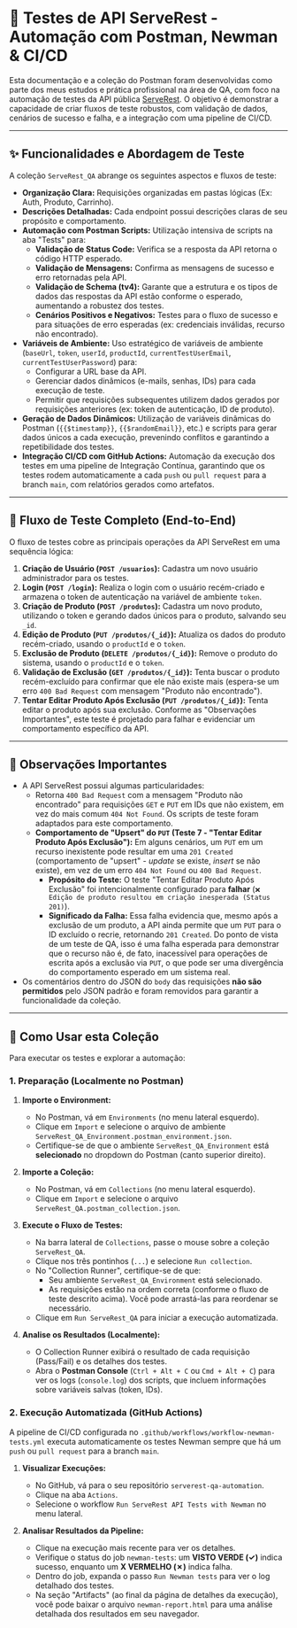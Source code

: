 # 📘 Testes de API ServeRest - Automação com Postman, Newman & CI/CD

Esta documentação e a coleção do Postman foram desenvolvidas como parte dos meus estudos e prática profissional na área de QA, com foco na automação de testes da API pública [ServeRest](https://serverest.dev). O objetivo é demonstrar a capacidade de criar fluxos de teste robustos, com validação de dados, cenários de sucesso e falha, e a integração com uma pipeline de CI/CD.

---

## ✨ Funcionalidades e Abordagem de Teste

A coleção `ServeRest_QA` abrange os seguintes aspectos e fluxos de teste:

* **Organização Clara:** Requisições organizadas em pastas lógicas (Ex: Auth, Produto, Carrinho).
* **Descrições Detalhadas:** Cada endpoint possui descrições claras de seu propósito e comportamento.
* **Automação com Postman Scripts:** Utilização intensiva de scripts na aba "Tests" para:
    * **Validação de Status Code:** Verifica se a resposta da API retorna o código HTTP esperado.
    * **Validação de Mensagens:** Confirma as mensagens de sucesso e erro retornadas pela API.
    * **Validação de Schema (tv4):** Garante que a estrutura e os tipos de dados das respostas da API estão conforme o esperado, aumentando a robustez dos testes.
    * **Cenários Positivos e Negativos:** Testes para o fluxo de sucesso e para situações de erro esperadas (ex: credenciais inválidas, recurso não encontrado).
* **Variáveis de Ambiente:** Uso estratégico de variáveis de ambiente (`baseUrl`, `token`, `userId`, `productId`, `currentTestUserEmail`, `currentTestUserPassword`) para:
    * Configurar a URL base da API.
    * Gerenciar dados dinâmicos (e-mails, senhas, IDs) para cada execução de teste.
    * Permitir que requisições subsequentes utilizem dados gerados por requisições anteriores (ex: token de autenticação, ID de produto).
* **Geração de Dados Dinâmicos:** Utilização de variáveis dinâmicas do Postman (`{{$timestamp}}`, `{{$randomEmail}}`, etc.) e scripts para gerar dados únicos a cada execução, prevenindo conflitos e garantindo a repetibilidade dos testes.
* **Integração CI/CD com GitHub Actions:** Automação da execução dos testes em uma pipeline de Integração Contínua, garantindo que os testes rodem automaticamente a cada `push` ou `pull request` para a branch `main`, com relatórios gerados como artefatos.

---

## 🚀 Fluxo de Teste Completo (End-to-End)

O fluxo de testes cobre as principais operações da API ServeRest em uma sequência lógica:

1.  **Criação de Usuário (`POST /usuarios`):** Cadastra um novo usuário administrador para os testes.
2.  **Login (`POST /login`):** Realiza o login com o usuário recém-criado e armazena o token de autenticação na variável de ambiente `token`.
3.  **Criação de Produto (`POST /produtos`):** Cadastra um novo produto, utilizando o token e gerando dados únicos para o produto, salvando seu `_id`.
4.  **Edição de Produto (`PUT /produtos/{_id}`):** Atualiza os dados do produto recém-criado, usando o `productId` e o `token`.
5.  **Exclusão de Produto (`DELETE /produtos/{_id}`):** Remove o produto do sistema, usando o `productId` e o `token`.
6.  **Validação de Exclusão (`GET /produtos/{_id}`):** Tenta buscar o produto recém-excluído para confirmar que ele não existe mais (espera-se um erro `400 Bad Request` com mensagem "Produto não encontrado").
7.  **Tentar Editar Produto Após Exclusão (`PUT /produtos/{_id}`):** Tenta editar o produto após sua exclusão. Conforme as "Observações Importantes", este teste é projetado para falhar e evidenciar um comportamento específico da API.

---

## 📝 Observações Importantes

* A API ServeRest possui algumas particularidades:
    * Retorna `400 Bad Request` com a mensagem "Produto não encontrado" para requisições `GET` e `PUT` em IDs que não existem, em vez do mais comum `404 Not Found`. Os scripts de teste foram adaptados para este comportamento.
    * **Comportamento de "Upsert" do `PUT` (Teste 7 - "Tentar Editar Produto Após Exclusão"):** Em alguns cenários, um `PUT` em um recurso inexistente pode resultar em uma `201 Created` (comportamento de "upsert" - *update* se existe, *insert* se não existe), em vez de um erro `404 Not Found` ou `400 Bad Request`.
        * **Propósito do Teste:** O teste "Tentar Editar Produto Após Exclusão" foi intencionalmente configurado para **falhar** (`❌ Edição de produto resultou em criação inesperada (Status 201)`).
        * **Significado da Falha:** Essa falha evidencia que, mesmo após a exclusão de um produto, a API ainda permite que um `PUT` para o ID excluído o recrie, retornando `201 Created`. Do ponto de vista de um teste de QA, isso é uma falha esperada para demonstrar que o recurso não é, de fato, inacessível para operações de escrita após a exclusão via `PUT`, o que pode ser uma divergência do comportamento esperado em um sistema real.
* Os comentários dentro do JSON do `body` das requisições **não são permitidos** pelo JSON padrão e foram removidos para garantir a funcionalidade da coleção.

---

## 🚀 Como Usar esta Coleção

Para executar os testes e explorar a automação:

### 1. Preparação (Localmente no Postman)

1.  **Importe o Environment:**
    * No Postman, vá em `Environments` (no menu lateral esquerdo).
    * Clique em `Import` e selecione o arquivo de ambiente `ServeRest_QA_Environment.postman_environment.json`.
    * Certifique-se de que o ambiente `ServeRest_QA_Environment` está **selecionado** no dropdown do Postman (canto superior direito).

2.  **Importe a Coleção:**
    * No Postman, vá em `Collections` (no menu lateral esquerdo).
    * Clique em `Import` e selecione o arquivo `ServeRest_QA.postman_collection.json`.

3.  **Execute o Fluxo de Testes:**
    * Na barra lateral de `Collections`, passe o mouse sobre a coleção `ServeRest_QA`.
    * Clique nos três pontinhos (`...`) e selecione `Run collection`.
    * No "Collection Runner", certifique-se de que:
        * Seu ambiente `ServeRest_QA_Environment` está selecionado.
        * As requisições estão na ordem correta (conforme o fluxo de teste descrito acima). Você pode arrastá-las para reordenar se necessário.
    * Clique em `Run ServeRest_QA` para iniciar a execução automatizada.

4.  **Analise os Resultados (Localmente):**
    * O Collection Runner exibirá o resultado de cada requisição (Pass/Fail) e os detalhes dos testes.
    * Abra o **Postman Console** (`Ctrl + Alt + C` ou `Cmd + Alt + C`) para ver os logs (`console.log`) dos scripts, que incluem informações sobre variáveis salvas (token, IDs).

### 2. Execução Automatizada (GitHub Actions)

A pipeline de CI/CD configurada no `.github/workflows/workflow-newman-tests.yml` executa automaticamente os testes Newman sempre que há um `push` ou `pull request` para a branch `main`.

1.  **Visualizar Execuções:**
    * No GitHub, vá para o seu repositório `serverest-qa-automation`.
    * Clique na aba `Actions`.
    * Selecione o workflow `Run ServeRest API Tests with Newman` no menu lateral.

2.  **Analisar Resultados da Pipeline:**
    * Clique na execução mais recente para ver os detalhes.
    * Verifique o status do job `newman-tests`: um **VISTO VERDE (✓)** indica sucesso, enquanto um **X VERMELHO (✗)** indica falha.
    * Dentro do job, expanda o passo `Run Newman tests` para ver o log detalhado dos testes.
    * Na seção "Artifacts" (ao final da página de detalhes da execução), você pode baixar o arquivo `newman-report.html` para uma análise detalhada dos resultados em seu navegador.
